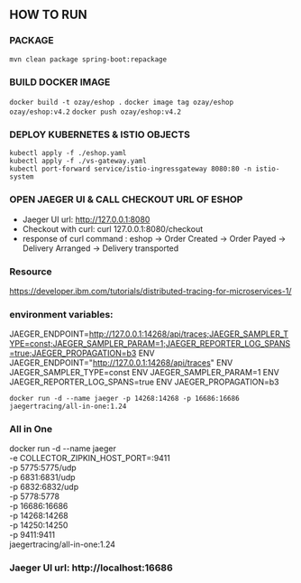 ## HOW TO RUN

### PACKAGE
`mvn clean package spring-boot:repackage`
### BUILD DOCKER IMAGE
`docker build -t ozay/eshop .`
`docker image tag ozay/eshop ozay/eshop:v4.2`
`docker push ozay/eshop:v4.2`

### DEPLOY KUBERNETES & ISTIO OBJECTS
```
kubectl apply -f ./eshop.yaml
kubectl apply -f ./vs-gateway.yaml
kubectl port-forward service/istio-ingressgateway 8080:80 -n istio-system 
```

### OPEN JAEGER UI & CALL CHECKOUT URL OF ESHOP
* Jaeger UI url: http://127.0.0.1:8080
* Checkout with curl: curl 127.0.0.1:8080/checkout
* response of curl command : eshop -> Order Created -> Order Payed -> Delivery Arranged -> Delivery transported


### Resource 
https://developer.ibm.com/tutorials/distributed-tracing-for-microservices-1/
### environment variables:
JAEGER_ENDPOINT=http://127.0.0.1:14268/api/traces;JAEGER_SAMPLER_TYPE=const;JAEGER_SAMPLER_PARAM=1;JAEGER_REPORTER_LOG_SPANS=true;JAEGER_PROPAGATION=b3
ENV JAEGER_ENDPOINT="http://127.0.0.1:14268/api/traces"
ENV JAEGER_SAMPLER_TYPE=const
ENV JAEGER_SAMPLER_PARAM=1
ENV JAEGER_REPORTER_LOG_SPANS=true
ENV JAEGER_PROPAGATION=b3


```
docker run -d --name jaeger -p 14268:14268 -p 16686:16686 jaegertracing/all-in-one:1.24
```
### All in One
docker run -d --name jaeger \
-e COLLECTOR_ZIPKIN_HOST_PORT=:9411 \
-p 5775:5775/udp \
-p 6831:6831/udp \
-p 6832:6832/udp \
-p 5778:5778 \
-p 16686:16686 \
-p 14268:14268 \
-p 14250:14250 \
-p 9411:9411 \
jaegertracing/all-in-one:1.24

### Jaeger UI url: http://localhost:16686
